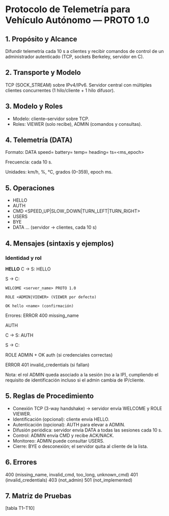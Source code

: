 # Protocolo de Telemetría para Vehículo Autónomo — PROTO 1.0

## 1. Propósito y Alcance
Difundir telemetría cada 10 s a clientes y recibir comandos de control de un administrador autenticado (TCP, sockets Berkeley, servidor en C).

## 2. Transporte y Modelo
TCP (SOCK_STREAM) sobre IPv4/IPv6. Servidor central con múltiples clientes concurrentes (1 hilo/cliente + 1 hilo difusor).

## 3. Modelo y Roles
- Modelo: cliente–servidor sobre TCP.
- Roles: VIEWER (solo recibe), ADMIN (comandos y consultas).

## 4. Telemetría (DATA)
Formato: DATA speed=<kmh> battery=<pct> temp=<celsius> heading=<deg> ts=<ms_epoch>

Frecuencia: cada 10 s. 

Unidades: km/h, %, °C, grados (0–359), epoch ms.

## 5. Operaciones
- HELLO <name>
- AUTH <user> <pass>
- CMD <SPEED_UP|SLOW_DOWN|TURN_LEFT|TURN_RIGHT>
- USERS
- BYE
- DATA ... (servidor → clientes, cada 10 s)

## 4. Mensajes (sintaxis y ejemplos)
### Identidad y rol
**HELLO**
  C → S: HELLO <name>

  S → C:

    WELCOME <server_name> PROTO 1.0

    ROLE <ADMIN|VIEWER> (VIEWER por defecto)

    OK hello <name> (confirmación)

Errores: ERROR 400 missing_name

AUTH

C → S: AUTH <user> <pass>

S → C:

ROLE ADMIN + OK auth (si credenciales correctas)

ERROR 401 invalid_credentials (si fallan)

Nota: el rol ADMIN queda asociado a la sesión (no a la IP), cumpliendo el requisito de identificación incluso si el admin cambia de IP/cliente.

## 5. Reglas de Procedimiento
* Conexión TCP (3-way handshake) → servidor envía WELCOME y ROLE VIEWER.
* Identificación (opcional): cliente envía HELLO.
* Autenticación (opcional): AUTH para elevar a ADMIN.
* Difusión periódica: servidor envía DATA a todas las sesiones cada 10 s.
* Control: ADMIN envía CMD y recibe ACK/NACK.
* Monitoreo: ADMIN puede consultar USERS.
* Cierre: BYE o desconexión; el servidor quita al cliente de la lista.

## 6. Errores
400 (missing_name, invalid_cmd, too_long, unknown_cmd)
401 (invalid_credentials)
403 (not_admin)
501 (not_implemented)

## 7. Matriz de Pruebas
[tabla T1–T10]
